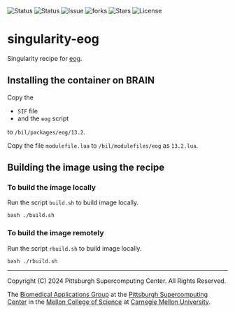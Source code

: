 ![Status](https://github.com/brain-image-library/singularity-eog/actions/workflows/main.yml/badge.svg)
![Status](https://github.com/brain-image-library/singularity-eog/actions/workflows/pretty.yml/badge.svg)
![Issue](https://img.shields.io/github/issues/brain-image-library/singularity-eog)
![forks](https://img.shields.io/github/forks/brain-image-library/singularity-eog)
![Stars](https://img.shields.io/github/stars/brain-image-library/singularity-eog)
![License](https://img.shields.io/github/license/brain-image-library/singularity-eog)

# singularity-eog
Singularity recipe for [eog](https://help.gnome.org/users/eog/stable/).

## Installing the container on BRAIN
Copy the

* `SIF` file
* and the `eog` script

to `/bil/packages/eog/13.2`.

Copy the file `modulefile.lua` to `/bil/modulefiles/eog` as `13.2.lua`.

## Building the image using the recipe

### To build the image locally
Run the script `build.sh` to build image locally.

```
bash ./build.sh
```

### To build the image remotely
Run the script `rbuild.sh` to build image locally.

```
bash ./rbuild.sh
```

---
Copyright (C) 2024 Pittsburgh Supercomputing Center. All Rights Reserved.

The [Biomedical Applications Group](https://www.psc.edu/biomedical-applications/) at the [Pittsburgh Supercomputing Center](http://www.psc.edu) in the [Mellon College of Science](https://www.cmu.edu/mcs/) at [Carnegie Mellon University](http://www.cmu.edu).


